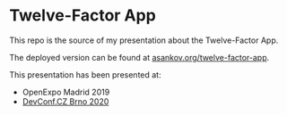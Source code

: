 # Twelve-Factor App

This repo is the source of my presentation about the Twelve-Factor App.

The deployed version can be found at [asankov.org/twelve-factor-app](asankov.org/twelve-factor-app).

This presentation has been presented at:
- OpenExpo Madrid 2019
- [DevConf.CZ Brno 2020](https://youtu.be/xyeXx2qtfLI)

